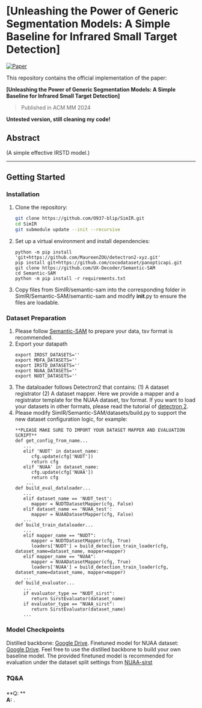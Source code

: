 # [Unleashing the Power of Generic Segmentation Models: A Simple Baseline for Infrared Small Target Detection]

[![Paper](https://img.shields.io/badge/arXiv-Paper-blue)](https://arxiv.org/abs/2409.04714) 

This repository contains the official implementation of the paper:

**[Unleashing the Power of Generic Segmentation Models: A Simple Baseline for Infrared Small Target Detection]**
> Published in ACM MM 2024

**Untested version, still cleaning my code!**
## Abstract

(A simple effective IRSTD model.)

---

## Getting Started

### Installation
   
1. Clone the repository:

   ```bash
   git clone https://github.com/O937-blip/SimIR.git
   cd SimIR
   git submodule update --init --recursive
   ```

2. Set up a virtual environment and install dependencies:

   ```pip3 install torch==1.13.1 torchvision==0.14.1 --extra-index-url https://download.pytorch.org/whl/cu113 #Adjust the command according to your environment.
   python -m pip install 'git+https://github.com/MaureenZOU/detectron2-xyz.git'
   pip install git+https://github.com/cocodataset/panopticapi.git
   git clone https://github.com/UX-Decoder/Semantic-SAM
   cd Semantic-SAM
   python -m pip install -r requirements.txt
   ```

3. Copy files from SimIR/semantic-sam into the corresponding folder in SimIR/Semantic-SAM/semantic-sam and modify __init__.py to ensure the files are loadable.



### Dataset Preparation

1. Please follow [Semantic-SAM](https://github.com/UX-Decoder/Semantic-SAM/blob/main/DATASET.md) to prepare your data, tsv format is recommended. 
2. Export your datapath
   ```
   export IRDST_DATASETS=''
   export MDFA_DATASETS=''
   export IRSTD_DATASETS=''
   export NUAA_DATASETS=''
   export NUDT_DATASETS=''
   ```
3. The dataloader follows Detectron2 that contains:
   (1) A dataset registrator
   (2) A dataset mapper.
   Here we provide a mapper and a registrator template for the NUAA dataset, tsv format. If you want to load your datasets in other formats, please read the tutorial of [detectron 2](https://detectron2.readthedocs.io/en/latest/tutorials/datasets.html).
4. Please modify SimIR/Semantic-SAM/datasets/build.py to support the new dataset configuration logic, for example:
   ```
   **PLEASE MAKE SURE TO IMPORT YOUR DATASET MAPPER AND EVALUATION SCRIPT**
   def get_config_from_name...
      ...
      elif 'NUDT' in dataset_name:
         cfg.update(cfg['NUDT'])
         return cfg
      elif 'NUAA' in dataset_name:
         cfg.update(cfg['NUAA'])
         return cfg
       ...
   def build_eval_dataloader...
      ...
      elif dataset_name == 'NUDT_test':
         mapper = NUDTDatasetMapper(cfg, False)
      elif dataset_name == 'NUAA_test':
         mapper = NUAADatasetMapper(cfg, False)
      ...
   def build_train_dataloader...
      ...
      elif mapper_name == "NUDT":
         mapper = NUDTDatasetMapper(cfg, True)
         loaders['NUDT'] = build_detection_train_loader(cfg, dataset_name=dataset_name, mapper=mapper)
      elif mapper_name == "NUAA":
         mapper = NUAADatasetMapper(cfg, True)
         loaders['NUAA'] = build_detection_train_loader(cfg, dataset_name=dataset_name, mapper=mapper)
      ...
   def build_evaluator...
      ...
      if evaluator_type == "NUDT_sirst":
         return SirstEvaluator(dataset_name)
      if evaluator_type == "NUAA_sirst":
         return SirstEvaluator(dataset_name)
      ...
   ```

### Model Checkpoints
Distilled backbone: [Google Drive](https://drive.google.com/file/d/1jBIZ3c6r-3DgnRXHLInIXbAodBR1rOBO/view?usp=drive_link).
Finetuned model for NUAA dataset: [Google Drive](https://drive.google.com/file/d/1bQz7Ws-75qO62NypgO-ilbwMyCo819gR/view?usp=drive_link). Feel free to use the distilled backbone to build your own baseline model.
The provided finetuned model is recommended for evaluation under the dataset split settings from [NUAA-sirst](https://github.com/YimianDai/sirst?tab=readme-ov-file)

   
### ❓**Q&A**

**Q: **  
**A:** .


